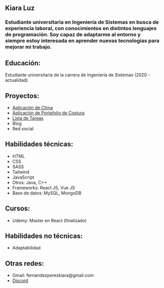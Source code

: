 <h2>Kiara Luz</h2>
<h3>Estudiante universitaria en Ingeniería de Sistemas en busca de experiencia laboral, con conocimientos en distintos lenguajes de programación. Soy capaz de adaptarme al entorno y siempre estoy interesada en aprender nuevas tecnologías para mejorar mi trabajo.</h3>

<h2>Educación:</h2>
<p>Estudiante universitaria de la carrera de Ingeniería de Sistemas (2020 - actualidad)</p>

<h2>Proyectos: </h2>
<ul>
  <a href="https://climate-by-city.netlify.app"><li>Aplicación de Clima</li></a>
  <a href="https://costura.netlify.app"><li>Aplicación de Portafolio de Costura</li></a>
  <a href="https://lista-de-tareas-con-vue.netlify.app"><li>Lista de Tareas</li></a>
  <li>Blog</li>
  <li>Red social</li>
</ul>

<h2>Habilidades técnicas: </h2>
<ul> 
  <li>HTML</li>
  <li>CSS</li>
  <li>SASS</li>
  <li>Tailwind</li>
  <li>JavaScript</li>
  <li>Otros: Java, C++</li>
  <li>Frameworks: React JS, Vue JS</li>
  <li>Base de datos: MySQL, MongoDB</li>
</ul>

<h2>Cursos: </h2>
<ul>
  <li>Udemy: Master en React (finalizado)</li>
</ul>

<h2>Habilidades no técnicas: </h2>
<ul>
  <li>Adaptabilidad</li>
</ul>

<h2>Otras redes: </h2>
<ul>
  <li>Gmail: fernandezperezkiara@gmail.com</li>
  <a href="https://dsc.bio/KiaraLuz"><li>Discord</li></a>
</ul>

